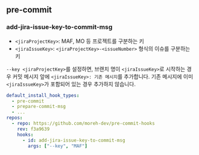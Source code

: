 ## pre-commit

### add-jira-issue-key-to-commit-msg

- `<jiraProjectKey>`: MAF, MO 등 프로젝트를 구분하는 키
- `<jiraIssueKey>`: `<jiraProjectKey>-<issueNumber>` 형식의 이슈를 구분하는 키

`--key <jiraProjectKey>`를 설정하면, 브랜치 명이 `<jiraIssueKey>`로 시작하는 경우 커밋 메시지 앞에 `<jiraIssueKey>: 기존 메시지`를 추가합니다. 기존 메시지에 이미 `<jiraIssueKey>`가 포함되어 있는 경우 추가하지 않습니다.

```yaml
default_install_hook_types:
  - pre-commit
  - prepare-commit-msg
  - ...
repos:
  - repo: https://github.com/moreh-dev/pre-commit-hooks
    rev: f3a9639
    hooks:
      - id: add-jira-issue-key-to-commit-msg
        args: ["--key", "MAF"]
```